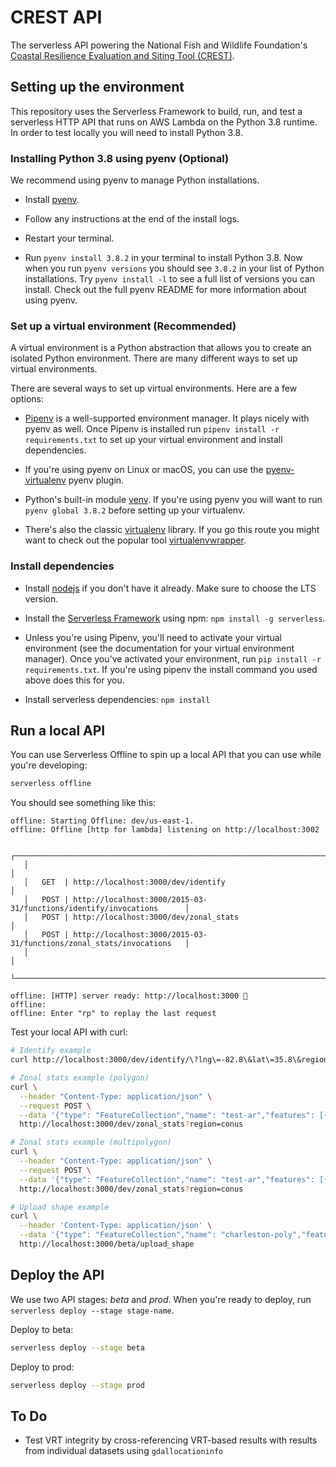 # CREST API

The serverless API powering the National Fish and Wildlife Foundation's [Coastal Resilience Evaluation and Siting Tool (CREST)](https://resilientcoasts.org).

## Setting up the environment

This repository uses the Serverless Framework to build, run, and test a serverless HTTP API that runs on AWS Lambda on the Python 3.8 runtime. In order to test locally you will need to install Python 3.8.


### Installing Python 3.8 using pyenv (Optional)

We recommend using pyenv to manage Python installations.

- Install [pyenv](https://github.com/pyenv/pyenv#installation).

- Follow any instructions at the end of the install logs.

- Restart your terminal.

- Run `pyenv install 3.8.2` in your terminal to install Python 3.8. Now when you run `pyenv versions` you should see `3.8.2` in your list of Python installations. Try `pyenv install -l` to see a full list of versions you can install. Check out the full pyenv README for more information about using pyenv.


### Set up a virtual environment (Recommended)

A virtual environment is a Python abstraction that allows you to create an isolated Python environment. There are many different ways to set up virtual environments.

There are several ways to set up virtual environments. Here are a few options:

- [Pipenv](https://pipenv.pypa.io/en/latest/) is a well-supported environment manager. It plays nicely with pyenv as well. Once Pipenv is installed run `pipenv install -r requirements.txt` to set up your virtual environment and install dependencies.

- If you're using pyenv on Linux or macOS, you can use the [pyenv-virtualenv](https://github.com/pyenv/pyenv-virtualenv#pyenv-virtualenv) pyenv plugin.

- Python's built-in module [venv](https://docs.python.org/3/library/venv.html). If you're using pyenv you will want to run `pyenv global 3.8.2` before setting up your virtualenv.

- There's also the classic [virtualenv](https://virtualenv.pypa.io/en/latest/) library. If you go this route you might want to check out the popular tool [virtualenvwrapper](https://virtualenvwrapper.readthedocs.io/en/stable/).


### Install dependencies

- Install [nodejs](https://nodejs.org/en/) if you don't have it already. Make sure to choose the LTS version.

- Install the [Serverless Framework](https://serverless.com/framework/docs/getting-started/) using npm: `npm install -g serverless`.

- Unless you're using Pipenv, you'll need to activate your virtual environment (see the documentation for your virtual environment manager). Once you've activated your environment, run `pip install -r requirements.txt`. If you're using pipenv the install command you used above does this for you.

- Install serverless dependencies: `npm install`


## Run a local API

You can use Serverless Offline to spin up a local API that you can use while you're developing:

```bash
serverless offline
```

You should see something like this:

```
offline: Starting Offline: dev/us-east-1.
offline: Offline [http for lambda] listening on http://localhost:3002

   ┌───────────────────────────────────────────────────────────────────────────────┐
   │                                                                               │
   │   GET  | http://localhost:3000/dev/identify                                   │
   │   POST | http://localhost:3000/2015-03-31/functions/identify/invocations      │
   │   POST | http://localhost:3000/dev/zonal_stats                                │
   │   POST | http://localhost:3000/2015-03-31/functions/zonal_stats/invocations   │
   │                                                                               │
   └───────────────────────────────────────────────────────────────────────────────┘

offline: [HTTP] server ready: http://localhost:3000 🚀
offline:
offline: Enter "rp" to replay the last request
```

Test your local API with curl:

```bash
# Identify example
curl http://localhost:3000/dev/identify/\?lng\=-82.8\&lat\=35.8\&region=conus

# Zonal stats example (polygon)
curl \
  --header "Content-Type: application/json" \
  --request POST \
  --data '{"type": "FeatureCollection","name": "test-ar","features": [{"type": "Feature","properties": {"id": null},"geometry": {"type": "Polygon","coordinates": [[[-80.01149654388428, 32.887677980874706],[-80.01911401748657, 32.88337138447869],[-80.01553058624268, 32.87764094428261],[-80.00417947769165, 32.882578515468],[-80.01149654388428, 32.887677980874706]]]}}]}' \
  http://localhost:3000/dev/zonal_stats?region=conus

# Zonal stats example (multipolygon)
curl \
  --header "Content-Type: application/json" \
  --request POST \
  --data '{"type": "FeatureCollection","name": "test-ar","features": [{"type": "Feature","properties": {"id": null},"geometry": {"type": "Polygon","coordinates": [[[-80.01149654388428, 32.887677980874706],[-80.01911401748657, 32.88337138447869],[-80.01553058624268, 32.87764094428261],[-80.00417947769165, 32.882578515468],[-80.01149654388428, 32.887677980874706]]]}}]}' \
  http://localhost:3000/dev/zonal_stats?region=conus

# Upload shape example
curl \
  --header 'Content-Type: application/json' \
  --data '{"type": "FeatureCollection","name": "charleston-poly","features": [{ "type": "Feature", "geometry": { "type": "Polygon", "coordinates": [ [ [ -79.662208557128906, 32.920664249232836 ], [ -79.685039520263672, 32.930174118010605 ], [ -79.717311859130845, 32.906541649538447 ], [ -79.691219329833984, 32.895299602872463 ], [ -79.676971435546875, 32.902362080894527 ], [ -79.675083160400391, 32.909568110575655 ], [ -79.662208557128906, 32.920664249232836 ] ] ] } }]}' \
  http://localhost:3000/beta/upload_shape
```

## Deploy the API

We use two API stages: *beta* and *prod*. When you're ready to deploy, run `serverless deploy --stage stage-name`.

Deploy to beta:

```bash
serverless deploy --stage beta
```

Deploy to prod:

```bash
serverless deploy --stage prod
```

## To Do

- Test VRT integrity by cross-referencing VRT-based results with results from individual datasets using `gdallocationinfo`

